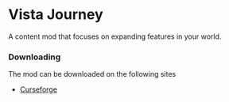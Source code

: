 # Vista Journey
A content mod that focuses on expanding features in your world.

### Downloading
The mod can be downloaded on the following sites
- [Curseforge](https://www.curseforge.com/minecraft/mc-mods/vista-journey)
